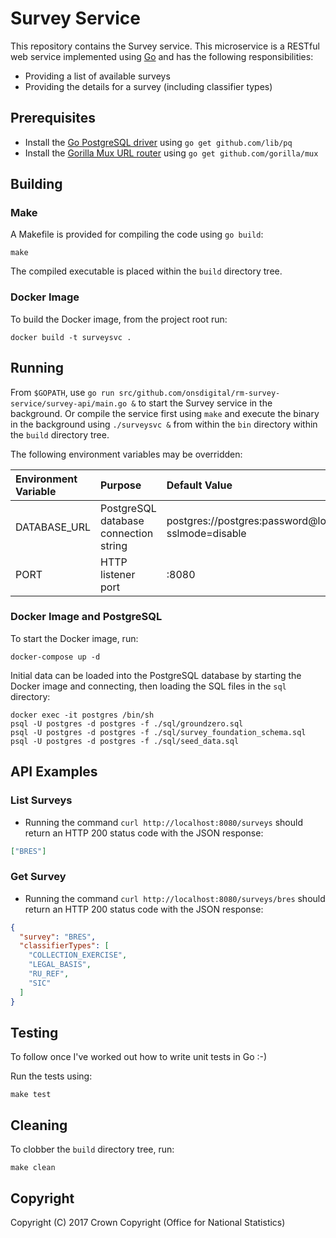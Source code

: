 # Survey Service
This repository contains the Survey service. This microservice is a RESTful web service implemented using [Go](https://golang.org/) and has the following responsibilities:

* Providing a list of available surveys
* Providing the details for a survey (including classifier types)

## Prerequisites
* Install the [Go PostgreSQL driver]() using `go get github.com/lib/pq`
* Install the [Gorilla Mux URL router](http://www.gorillatoolkit.org/pkg/mux) using `go get github.com/gorilla/mux`

## Building
### Make
A Makefile is provided for compiling the code using `go build`:

```
make
```

The compiled executable is placed within the `build` directory tree.

### Docker Image
To build the Docker image, from the project root run:

```
docker build -t surveysvc .
```

## Running
From `$GOPATH`, use `go run src/github.com/onsdigital/rm-survey-service/survey-api/main.go &` to start the Survey service in the background. Or compile the service first using `make` and execute the binary in the background using `./surveysvc &` from within the `bin` directory within the `build` directory tree.

The following environment variables may be overridden:

| Environment Variable | Purpose                               | Default Value                                                   |
| :------------------- | :------------------------------------ | :-------------------------------------------------------------- |
| DATABASE_URL         | PostgreSQL database connection string | postgres://postgres:password@localhost/postgres?sslmode=disable |
| PORT                 | HTTP listener port                    | :8080                                                           |

### Docker Image and PostgreSQL
To start the Docker image, run:

```
docker-compose up -d
```

Initial data can be loaded into the PostgreSQL database by starting the Docker image and connecting, then loading the SQL files in the `sql` directory:
```
docker exec -it postgres /bin/sh
psql -U postgres -d postgres -f ./sql/groundzero.sql
psql -U postgres -d postgres -f ./sql/survey_foundation_schema.sql
psql -U postgres -d postgres -f ./sql/seed_data.sql
```

## API Examples
### List Surveys

* Running the command `curl http://localhost:8080/surveys` should return an HTTP 200 status code with the JSON response:

```json
["BRES"]
```

### Get Survey

* Running the command `curl http://localhost:8080/surveys/bres` should return an HTTP 200 status code with the JSON response:

```json
{
  "survey": "BRES",
  "classifierTypes": [
    "COLLECTION_EXERCISE",
    "LEGAL_BASIS",
    "RU_REF",
    "SIC"
  ]
}
```

## Testing
To follow once I've worked out how to write unit tests in Go :-)

Run the tests using:

```
make test
```

## Cleaning
To clobber the `build` directory tree, run:

```
make clean
```

## Copyright
Copyright (C) 2017 Crown Copyright (Office for National Statistics)
